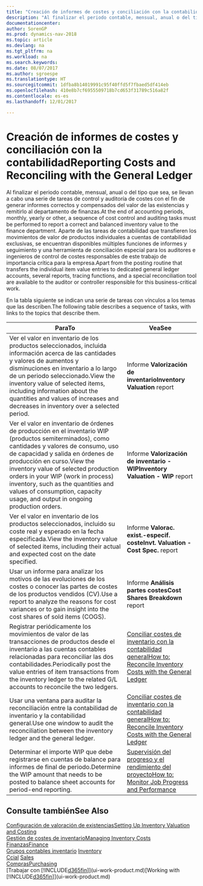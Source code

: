 ```yaml
---
title: "Creación de informes de costes y conciliación con la contabilidad"
description: "Al finalizar el periodo contable, mensual, anual o del tipo que sea, se llevan a cabo una serie de tareas de control y auditoría de costes con el fin de generar informes correctos y compensados del valor de las existencias y remitirlo al departamento de finanzas. Aparte de las tareas de contabilidad que transfieren los movimientos de valor de productos individuales a cuentas de contabilidad exclusivas, se encuentran disponibles múltiples funciones de informes y seguimiento y una herramienta de conciliación especial para los auditores e ingenieros de control de costes responsables de este trabajo de importancia crítica para la empresa."
documentationcenter: 
author: SorenGP
ms.prod: dynamics-nav-2018
ms.topic: article
ms.devlang: na
ms.tgt_pltfrm: na
ms.workload: na
ms.search.keywords: 
ms.date: 08/07/2017
ms.author: sgroespe
ms.translationtype: HT
ms.sourcegitcommit: 1dfba8b14019991c95f40ffd5f7fbaed5df414eb
ms.openlocfilehash: 410e8b7cf6955509718b7cd653f31789c516a82f
ms.contentlocale: es-es
ms.lasthandoff: 12/01/2017

---
```

# <a name="reporting-costs-and-reconciling-with-the-general-ledger"></a><span data-ttu-id="df5a5-104">Creación de informes de costes y conciliación con la contabilidad</span><span class="sxs-lookup"><span data-stu-id="df5a5-104">Reporting Costs and Reconciling with the General Ledger</span></span>
<span data-ttu-id="df5a5-105">Al finalizar el periodo contable, mensual, anual o del tipo que sea, se llevan a cabo una serie de tareas de control y auditoría de costes con el fin de generar informes correctos y compensados del valor de las existencias y remitirlo al departamento de finanzas.</span><span class="sxs-lookup"><span data-stu-id="df5a5-105">At the end of accounting periods, monthly, yearly or other, a sequence of cost control and auditing tasks must be performed to report a correct and balanced inventory value to the finance department.</span></span> <span data-ttu-id="df5a5-106">Aparte de las tareas de contabilidad que transfieren los movimientos de valor de productos individuales a cuentas de contabilidad exclusivas, se encuentran disponibles múltiples funciones de informes y seguimiento y una herramienta de conciliación especial para los auditores e ingenieros de control de costes responsables de este trabajo de importancia crítica para la empresa.</span><span class="sxs-lookup"><span data-stu-id="df5a5-106">Apart from the posting routine that transfers the individual item value entries to dedicated general ledger accounts, several reports, tracing functions, and a special reconciliation tool are available to the auditor or controller responsible for this business-critical work.</span></span>  

 <span data-ttu-id="df5a5-107">En la tabla siguiente se indican una serie de tareas con vínculos a los temas que las describen.</span><span class="sxs-lookup"><span data-stu-id="df5a5-107">The following table describes a sequence of tasks, with links to the topics that describe them.</span></span>   

|<span data-ttu-id="df5a5-108">**Para**</span><span class="sxs-lookup"><span data-stu-id="df5a5-108">**To**</span></span>|<span data-ttu-id="df5a5-109">**Vea**</span><span class="sxs-lookup"><span data-stu-id="df5a5-109">**See**</span></span>|  
|------------|-------------|  
|<span data-ttu-id="df5a5-110">Ver el valor en inventario de los productos seleccionados, incluida información acerca de las cantidades y valores de aumentos y disminuciones en inventario a lo largo de un periodo seleccionado.</span><span class="sxs-lookup"><span data-stu-id="df5a5-110">View the inventory value of selected items, including information about the quantities and values of increases and decreases in inventory over a selected period.</span></span>|<span data-ttu-id="df5a5-111">Informe **Valorización de inventario**</span><span class="sxs-lookup"><span data-stu-id="df5a5-111">**Inventory Valuation** report</span></span>|  
|<span data-ttu-id="df5a5-112">Ver el valor en inventario de órdenes de producción en el inventario WIP (productos semiterminados), como cantidades y valores de consumo, uso de capacidad y salida en órdenes de producción en curso.</span><span class="sxs-lookup"><span data-stu-id="df5a5-112">View the inventory value of selected production orders in your WIP (work in process) inventory, such as the quantities and values of consumption, capacity usage, and output in ongoing production orders.</span></span>|<span data-ttu-id="df5a5-113">Informe **Valorización de inventario - WIP**</span><span class="sxs-lookup"><span data-stu-id="df5a5-113">**Inventory Valuation - WIP** report</span></span>|  
|<span data-ttu-id="df5a5-114">Ver el valor en inventario de los productos seleccionados, incluido su coste real y esperado en la fecha especificada.</span><span class="sxs-lookup"><span data-stu-id="df5a5-114">View the inventory value of selected items, including their actual and expected cost on the date specified.</span></span>|<span data-ttu-id="df5a5-115">Informe **Valorac. exist.-especif. coste**</span><span class="sxs-lookup"><span data-stu-id="df5a5-115">**Invt. Valuation - Cost Spec.** report</span></span>|  
|<span data-ttu-id="df5a5-116">Usar un informe para analizar los motivos de las evoluciones de los costes o conocer las partes de costes de los productos vendidos (CV).</span><span class="sxs-lookup"><span data-stu-id="df5a5-116">Use a report to analyze the reasons for cost variances or to gain insight into the cost shares of sold items (COGS).</span></span>|<span data-ttu-id="df5a5-117">Informe **Análisis partes costes**</span><span class="sxs-lookup"><span data-stu-id="df5a5-117">**Cost Shares Breakdown** report</span></span>|  
|<span data-ttu-id="df5a5-118">Registrar periódicamente los movimientos de valor de las transacciones de productos desde el inventario a las cuentas contables relacionadas para reconciliar las dos contabilidades.</span><span class="sxs-lookup"><span data-stu-id="df5a5-118">Periodically post the value entries of item transactions from the inventory ledger to the related G/L accounts to reconcile the two ledgers.</span></span>|[<span data-ttu-id="df5a5-119">Conciliar costes de inventario con la contabilidad general</span><span class="sxs-lookup"><span data-stu-id="df5a5-119">How to: Reconcile Inventory Costs with the General Ledger</span></span>](finance-how-to-post-inventory-costs-to-the-general-ledger.md)|  
|<span data-ttu-id="df5a5-120">Usar una ventana para auditar la reconciliación entre la contabilidad de inventario y la contabilidad general.</span><span class="sxs-lookup"><span data-stu-id="df5a5-120">Use one window to audit the reconciliation between the inventory ledger and the general ledger.</span></span>|[<span data-ttu-id="df5a5-121">Conciliar costes de inventario con la contabilidad general</span><span class="sxs-lookup"><span data-stu-id="df5a5-121">How to: Reconcile Inventory Costs with the General Ledger</span></span>](finance-how-to-post-inventory-costs-to-the-general-ledger.md)|  
|<span data-ttu-id="df5a5-122">Determinar el importe WIP que debe registrarse en cuentas de balance para informes de final de periodo.</span><span class="sxs-lookup"><span data-stu-id="df5a5-122">Determine the WIP amount that needs to be posted to balance sheet accounts for period-end reporting.</span></span>|[<span data-ttu-id="df5a5-123">Supervisión del progreso y el rendimiento del proyecto</span><span class="sxs-lookup"><span data-stu-id="df5a5-123">How to: Monitor Job Progress and Performance</span></span>](projects-how-monitor-progress-performance.md)|

## <a name="see-also"></a><span data-ttu-id="df5a5-124">Consulte también</span><span class="sxs-lookup"><span data-stu-id="df5a5-124">See Also</span></span>  
[<span data-ttu-id="df5a5-125">Configuración de valoración de existencias</span><span class="sxs-lookup"><span data-stu-id="df5a5-125">Setting Up Inventory Valuation and Costing</span></span>](finance-set-up-inventory-valuation-and-costing.md)  
[<span data-ttu-id="df5a5-126">Gestión de costes de inventario</span><span class="sxs-lookup"><span data-stu-id="df5a5-126">Managing Inventory Costs</span></span>](finance-manage-inventory-costs.md)  
[<span data-ttu-id="df5a5-127">Finanzas</span><span class="sxs-lookup"><span data-stu-id="df5a5-127">Finance</span></span>](finance.md)  
<span data-ttu-id="df5a5-128">[Grupos contables inventario](inventory-manage-inventory.md) </span><span class="sxs-lookup"><span data-stu-id="df5a5-128">[Inventory](inventory-manage-inventory.md) </span></span>  
<span data-ttu-id="df5a5-129">[Ccial](sales-manage-sales.md) </span><span class="sxs-lookup"><span data-stu-id="df5a5-129">[Sales](sales-manage-sales.md) </span></span>  
[<span data-ttu-id="df5a5-130">Compras</span><span class="sxs-lookup"><span data-stu-id="df5a5-130">Purchasing</span></span>](purchasing-manage-purchasing.md)  
<span data-ttu-id="df5a5-131">[Trabajar con [!INCLUDE[d365fin](includes/d365fin_md.md)]](ui-work-product.md)</span><span class="sxs-lookup"><span data-stu-id="df5a5-131">[Working with [!INCLUDE[d365fin](includes/d365fin_md.md)]](ui-work-product.md)</span></span>

